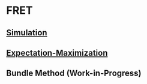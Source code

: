 FRET
====

## [Simulation](https://github.com/krhaas/FRET/tree/master/EM)

## [Expectation-Maximization](https://github.com/krhaas/FRET/tree/master/FRM)

## Bundle Method (Work-in-Progress)
